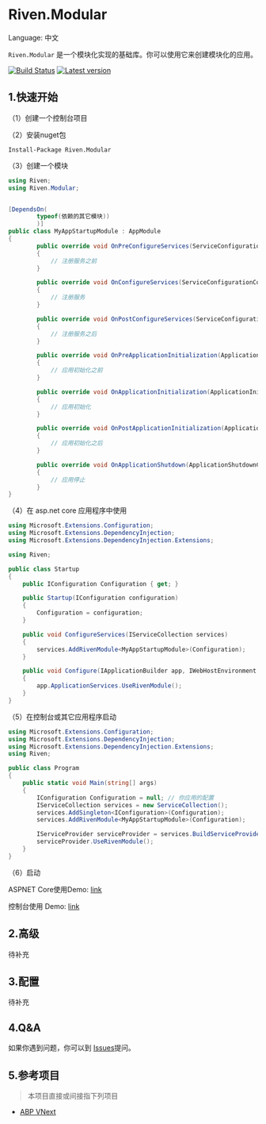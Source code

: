 # Riven.Modular

Language: 中文

`Riven.Modular` 是一个模块化实现的基础库。你可以使用它来创建模块化的应用。


[![Build Status](https://dev.azure.com/rivenfx/Modular/_apis/build/status/rivenfx.Modular?branchName=master)](https://dev.azure.com/rivenfx/Modular/_build/latest?definitionId=2&branchName=master)
[![Latest version](https://img.shields.io/nuget/v/Riven.Modular.svg)](https://www.nuget.org/packages/Riven.Modular/)



## 1.快速开始

（1）创建一个控制台项目

（2）安装nuget包

````shell
Install-Package Riven.Modular
````

（3）创建一个模块

````csharp
using Riven;
using Riven.Modular;


[DependsOn(
        typeof(依赖的其它模块))
        )]
public class MyAppStartupModule : AppModule
{
        public override void OnPreConfigureServices(ServiceConfigurationContext context)
        {
            // 注册服务之前
        }

        public override void OnConfigureServices(ServiceConfigurationContext context)
        {
            // 注册服务
        }

        public override void OnPostConfigureServices(ServiceConfigurationContext context)
        {
            // 注册服务之后
        }

        public override void OnPreApplicationInitialization(ApplicationInitializationContext context)
        {
            // 应用初始化之前
        }

        public override void OnApplicationInitialization(ApplicationInitializationContext context)
        {
            // 应用初始化
        }

        public override void OnPostApplicationInitialization(ApplicationInitializationContext context)
        {
            // 应用初始化之后
        }

        public override void OnApplicationShutdown(ApplicationShutdownContext context)
        {
            // 应用停止
        }
}


````

（4）在 asp.net core 应用程序中使用

````csharp
using Microsoft.Extensions.Configuration;
using Microsoft.Extensions.DependencyInjection;
using Microsoft.Extensions.DependencyInjection.Extensions;

using Riven;

public class Startup
{
    public IConfiguration Configuration { get; }

    public Startup(IConfiguration configuration)
    {
        Configuration = configuration;
    }

    public void ConfigureServices(IServiceCollection services)
    {
        services.AddRivenModule<MyAppStartupModule>(Configuration);
    }

    public void Configure(IApplicationBuilder app, IWebHostEnvironment env)
    {
        app.ApplicationServices.UseRivenModule();
    }
}

````

（5）在控制台或其它应用程序启动

````csharp
using Microsoft.Extensions.Configuration;
using Microsoft.Extensions.DependencyInjection;
using Microsoft.Extensions.DependencyInjection.Extensions;
using Riven;

public class Program
{
    public static void Main(string[] args)
    {
        IConfiguration Configuration = null; // 你应用的配置
        IServiceCollection services = new ServiceCollection();
        services.AddSingleton<IConfiguration>(Configuration);
        services.AddRivenModule<MyAppStartupModule>(Configuration);

        IServiceProvider serviceProvider = services.BuildServiceProvider();
        serviceProvider.UseRivenModule();
    }
}

````
（6）启动

ASPNET Core使用Demo: [link](/samples/WebSample)

控制台使用 Demo: [link](/samples/ConsoleSample)

## 2.高级

待补充

## 3.配置

待补充

## 4.Q&A

如果你遇到问题，你可以到 [Issues](https://github.com/rivenfx/modular/issues)提问。

## 5.参考项目

> 本项目直接或间接指下列项目

- [ABP VNext](https://github.com/abpframework/abp)

